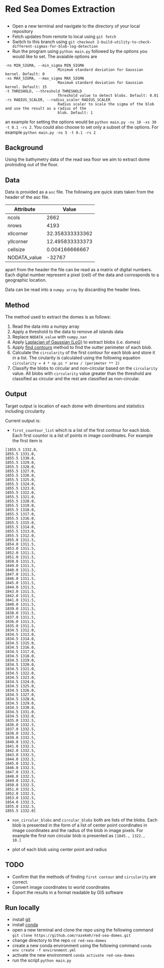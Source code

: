 # Red Sea Domes Extraction

## 
- Open a new terminal and navigate to the directory of your local repository
- Fetch updates from remote to local using `git fetch`
- Switch to this branch using `git checkout 2-build-utility-to-check-different-sigmas-for-blob-log-detection`
- Run the program using `python main.py` followed by the options you would like to set. The avaiable options are 
```
-ns MIN_SIGMA, --min_sigma MIN_SIGMA
                        Minimum standard deviation for Gaussian kernel. Default: 0
-xs MAX_SIGMA, --max_sigma MAX_SIGMA
                        Maximum standard deviation for Gaussian kernel. Default: 15
-t THRESHOLD, --threshold THRESHOLD
                        Threshold value to detect blobs. Default: 0.01
-rs RADIUS_SCALER, --radius_scaler RADIUS_SCALER
                        Radius scaler to scale the sigma of the blob and use the result as a radius of the
                        blob. Default: 1
```
an example for setting the options would be `python main.py -ns 10 -xs 30 -t 0.1 -rs 2`. You could also choose to set only a subset of the options. For example `python main.py -ns 5 -t 0.1 -rs 2`


## Background
Using the bathymetry data of the read sea floor we aim to extract dome protroding out of the floor.

## Data
Data is provided as a `asc` file. The following are quick stats taken from the header of the asc file.

| Attribute    | Value          |
|--------------|----------------|
| ncols        | 2662           |
| nrows        | 4193           |
| xllcorner    | 32.358333333362|
| yllcorner    | 12.495833333373|
| cellsize     | 0.004166666667 |
| NODATA_value | -32767         |

apart from the header the file can be read as a matrix of digital numbers. Each digital number represent a pixel (cell) of the data and corrosponds to a geographic location. 

Data can be read into a `numpy array` by discarding the header lines.

## Method
The method used to extract the domes is as follows:
1. Read the data into a numpy array
2. Apply a threshold to the data to remove all islands data
3. Replace `NODATA_value` with `numpy.nan`
4. Apply [Laplacian of Gaussian (LoG)](https://scikit-image.org/docs/stable/auto_examples/features_detection/plot_blob.html#laplacian-of-gaussian-log) to extract blobs (i.e. domes)
5. Apply [find contours](https://scikit-image.org/docs/stable/auto_examples/edges/plot_contours.html) method to find the outter perimeter of each blob.
6. Calculate the `circularity` of the first contour for each blob and store it in a list. The cirularity is calculated using the following equation `circularity = 4 * np.pi * area / (perimeter ** 2)`
7. Classify the blobs to circular and non-circular based on the `circularity` value. All blobs with `circularity` value greater than the threshold are classified as circular and the rest are classified as non-circular.

## Output
Target output is location of each dome with dimentions and statistics including circularity

Current output is:
- `first_countour_list` which is a list of the first contour for each blob. Each first countor is a list of points in image coordinates. For example the first item is 
```
[1855.5 1332.0,
1855.5 1331.0,
1855.5 1330.0,
1855.5 1329.0,
1855.5 1328.0,
1855.5 1327.0,
1855.5 1326.0,
1855.5 1325.0,
1855.5 1324.0,
1855.5 1323.0,
1855.5 1322.0,
1855.5 1321.0,
1855.5 1320.0,
1855.5 1319.0,
1855.5 1318.0,
1855.5 1317.0,
1855.5 1316.0,
1855.5 1315.0,
1855.5 1314.0,
1855.5 1313.0,
1855.5 1312.0,
1855.0 1311.5,
1854.0 1311.5,
1853.0 1311.5,
1852.0 1311.5,
1851.0 1311.5,
1850.0 1311.5,
1849.0 1311.5,
1848.0 1311.5,
1847.0 1311.5,
1846.0 1311.5,
1845.0 1311.5,
1844.0 1311.5,
1843.0 1311.5,
1842.0 1311.5,
1841.0 1311.5,
1840.0 1311.5,
1839.0 1311.5,
1838.0 1311.5,
1837.0 1311.5,
1836.0 1311.5,
1835.0 1311.5,
1834.5 1312.0,
1834.5 1313.0,
1834.5 1314.0,
1834.5 1315.0,
1834.5 1316.0,
1834.5 1317.0,
1834.5 1318.0,
1834.5 1319.0,
1834.5 1320.0,
1834.5 1321.0,
1834.5 1322.0,
1834.5 1323.0,
1834.5 1324.0,
1834.5 1325.0,
1834.5 1326.0,
1834.5 1327.0,
1834.5 1328.0,
1834.5 1329.0,
1834.5 1330.0,
1834.5 1331.0,
1834.5 1332.0,
1835.0 1332.5,
1836.0 1332.5,
1837.0 1332.5,
1838.0 1332.5,
1839.0 1332.5,
1840.0 1332.5,
1841.0 1332.5,
1842.0 1332.5,
1843.0 1332.5,
1844.0 1332.5,
1845.0 1332.5,
1846.0 1332.5,
1847.0 1332.5,
1848.0 1332.5,
1849.0 1332.5,
1850.0 1332.5,
1851.0 1332.5,
1852.0 1332.5,
1853.0 1332.5,
1854.0 1332.5,
1855.0 1332.5,
1855.5 1332.0]
```

- `non_circular_blobs` and `circular_blobs` both are lists of the blobs. Each blob is presented in the form of a list of center point coordinates in image coordinates and the radius of the blob in image pixels. For example the first non circular blob is presented as `[1845., 1322.,   10.]`

- plot of each blob using center point and radius 

## TODO

- Confirm that the methods of finding `first contour` and `circularity` are correct.
- Convert image coordinates to world coordinates
- Export the results in a format readable by GIS software

## Run locally
- install [git](https://git-scm.com/book/en/v2/Getting-Started-Installing-Git)
- install [conda](https://conda.io/projects/conda/en/latest/user-guide/install/index.html)
- open a new terminal and clone the repo using the following command `git clone https://github.com/razekmh/red-sea-domes.git`
- change directory to the repo `cd red-sea-domes`
- create a new conda environment using the following command `conda env create -f environment.yml`
- activate the new environment `conda activate red-sea-domes`
- run the script `python main.py`
